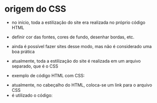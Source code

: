 
# origem do CSS


- no início, toda a estilização do site era realizada no próprio código HTML
- definir cor das fontes, cores de fundo, desenhar bordas, etc.
- ainda é possível fazer sites desse modo, mas não é considerado uma boa prática
- atualmente, toda a estilização do site é realizada em um arquivo separado, que é o CSS

- exemplo de código HTML com CSS:





<!--


<html>
<head>

    <meta charset="UTF-8">
    <meta name="viewport" content="width=device-width" scale="1.0">
    <title>Título da página</title>

    <style>

    h1 {
    color: red;
    background: black;
    }

    strong {
        color: red;
    }

    </style>

</head>

<body>
    <h1 style="color: blue">
    Título
    <strong style="color: red">
    da Página
    </h1>
    </strong>
</body>
</html>

-->

- atualmente, no cabeçalho do HTML, coloca-se um link para o arquivo CSS
- é utilizado o código: <link rel="stylesheet" href="style.css">



<!--

<html>
<head>

    <meta charset="UTF-8">
    <meta name="viewport" content="width=device-width" scale="1.0">
    <title>Título da página</title>

    <link rel="stylesheet" href="style.css">

</head>

<body>
</body>

</html>

-->


